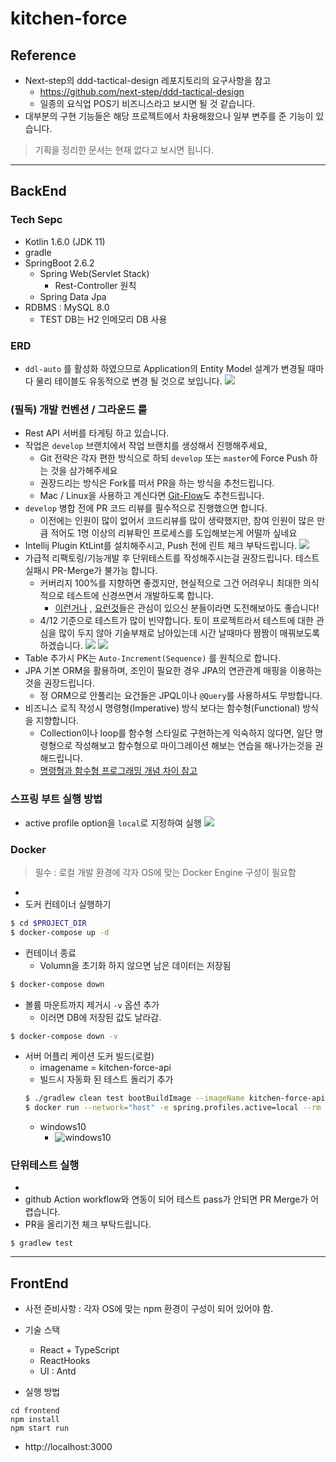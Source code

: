 # kitchen-force

## Reference
* Next-step의 ddd-tactical-design 레포지토리의 요구사항을 참고 
  * https://github.com/next-step/ddd-tactical-design
  * 일종의 요식업 POS기 비즈니스라고 보시면 될 것 같습니다.
* 대부분의 구현 기능들은 해당 프로젝트에서 차용해왔으나 일부 변주를 준 기능이 있습니다.
> 기획을 정리한 문서는 현재 없다고 보시면 됩니다.
---

## BackEnd 

### Tech Sepc
* Kotlin 1.6.0 (JDK 11)
* gradle 
* SpringBoot 2.6.2
  * Spring Web(Servlet Stack)
    * Rest-Controller 원칙
  * Spring Data Jpa
* RDBMS : MySQL 8.0
  * TEST DB는 H2 인메모리 DB 사용

### ERD
* ```ddl-auto``` 를 활성화 하였으므로 Application의 Entity Model 설계가 변경될 때마다 물리 테이블도 유동적으로 변경 될 것으로 보입니다.
![](./image/erd-ver-0.0.1.png)

### (필독) 개발 컨벤션 / 그라운드 룰
* Rest API 서버를 타게팅 하고 있습니다. 
* 작업은 ```develop``` 브랜치에서 작업 브랜치를 생성해서 진행해주세요,
  * Git 전략은 각자 편한 방식으로 하되 ```develop``` 또는 ```master```에 Force Push 하는 것을 삼가해주세요
  * 권장드리는 방식은 Fork를 떠서 PR을 하는 방식을 추천드립니다.
  * Mac / Linux을 사용하고 계신다면 [Git-Flow](https://techblog.woowahan.com/2553/)도 추천드립니다.
* ```develop``` 병합 전에 PR 코드 리뷰를 필수적으로 진행했으면 합니다.
  * 이전에는 인원이 많이 없어서 코드리뷰를 많이 생략했지만, 참여 인원이 많은 만큼 적어도 1명 이상의 리뷰확인 프로세스를 도입해보는게 어떨까 싶네요
* Intellij Plugin KtLint를 설치해주시고, Push 전에 린트 체크 부탁드립니다.
![](./image/ktlint.png)
* 가급적 리팩토링/기능개발 후 단위테스트를 작성해주시는걸 권장드립니다. 테스트실패시 PR-Merge가 불가능 합니다.
  * 커버리지 100%를 지향하면 좋겠지만, 현실적으로 그건 어려우니 최대한 의식적으로 테스트에 신경쓰면서 개발하도록 합니다.
    * [이런거나](https://www.youtube.com/watch?v=cVxqrGHxutU) , [요런것](https://www.youtube.com/watch?v=jdlBu2vFv58)들은 관심이 있으신 분들이라면 도전해보아도 좋습니다!
  * 4/12 기준으로 테스트가 많이 빈약합니다. 토이 프로젝트라서 테스트에 대한 관심을 많이 두지 않아 기술부채로 남아있는데 시간 날때마다 짬짬이 매꿔보도록 하겠습니다.
![](./image/github-action-test-break-1.png)
![](./image/github-action-test-break-2.png)
* Table 추가시 PK는 `Auto-Increment(Sequence)` 를 원칙으로 합니다.
* JPA 기본 ORM을 활용하며, 조인이 필요한 경우 JPA의 연관관계 매핑을 이용하는 것을 권장드립니다.
  * 정 ORM으로 안풀리는 요건들은 JPQL이나 ```@Query```를 사용하셔도 무방합니다.
* 비즈니스 로직 작성시 명령형(Imperative) 방식 보다는 함수형(Functional) 방식을 지향합니다.
  * Collection이나 loop를 함수형 스타일로 구현하는게 익숙하지 않다면, 일단 명령형으로 작성해보고 함수형으로 마이그레이션 해보는 연습을 해나가는것을 권해드립니다.  
  * [명령형과 함수형 프로그래밍 개념 차이 참고](https://velog.io/@kyusung/%ED%95%A8%EC%88%98%ED%98%95-%ED%94%84%EB%A1%9C%EA%B7%B8%EB%9E%98%EB%B0%8D-%EC%9A%94%EC%95%BD)

### 스프링 부트 실행 방법
* active profile option을 ```local```로 지정하여 실행
![](./image/intellij-run-configuration.png)

### Docker
> 필수 : 로컬 개발 환경에 각자 OS에 맞는 Docker Engine 구성이 필요함
* 
* 도커 컨테이너 실행하기
```bash
$ cd $PROJECT_DIR
$ docker-compose up -d
```

* 컨테이너 종료
    * Volumn을 초기화 하지 않으면 남은 데이터는 저장됨

```bash
$ docker-compose down
```
* 볼륨 마운트까지 제거시 ```-v``` 옵션 추가
    * 이러면 DB에 저장된 값도 날라감.

```bash
$ docker-compose down -v
```

* 서버 어플리 케이션 도커 빌드(로컬)
  * imagename = kitchen-force-api 
  * 빌드시 자동화 된 테스트 돌리기 추가
  ```bash
  $ ./gradlew clean test bootBuildImage --imageName kitchen-force-api
  $ docker run --network="host" -e spring.profiles.active=local --rm -p 8080:8080 kitchen-force-api
  ```
  * windows10
    * ![windows10](./image/win10-docker-run.jpg)


### 단위테스트 실행

* 
* github Action workflow와 연동이 되어 테스트 pass가 안되면 PR Merge가 어렵습니다.
* PR을 올리기전 체크 부탁드립니다.
```
$ gradlew test
```


---

## FrontEnd
* 사전 준비사항 : 각자 OS에 맞는 npm 환경이 구성이 되어 있어야 함.
* 기술 스택
  * React + TypeScript
  * ReactHooks
  * UI : Antd

* 실행 방법
```
cd frontend
npm install
npm start run
```
* http://localhost:3000